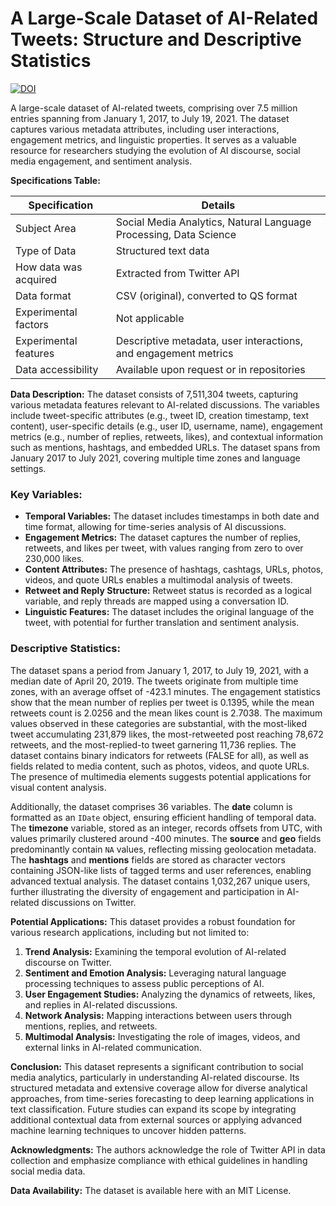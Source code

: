 # A Large-Scale Dataset of AI-Related Tweets: Structure and Descriptive Statistics

[![DOI](https://zenodo.org/badge/926193933.svg)](https://zenodo.org/records/15230836)


A large-scale dataset of AI-related tweets, comprising over 7.5 million entries spanning from January 1, 2017, to July 19, 2021. The dataset captures various metadata attributes, including user interactions, engagement metrics, and linguistic properties. It serves as a valuable resource for researchers studying the evolution of AI discourse, social media engagement, and sentiment analysis. 

**Specifications Table:**

| Specification | Details |
|--------------|---------|
| Subject Area | Social Media Analytics, Natural Language Processing, Data Science |
| Type of Data | Structured text data |
| How data was acquired | Extracted from Twitter API |
| Data format | CSV (original), converted to QS format |
| Experimental factors | Not applicable |
| Experimental features | Descriptive metadata, user interactions, and engagement metrics |
| Data accessibility | Available upon request or in repositories |

**Data Description:**
The dataset consists of 7,511,304 tweets, capturing various metadata features relevant to AI-related discussions. The variables include tweet-specific attributes (e.g., tweet ID, creation timestamp, text content), user-specific details (e.g., user ID, username, name), engagement metrics (e.g., number of replies, retweets, likes), and contextual information such as mentions, hashtags, and embedded URLs. The dataset spans from January 2017 to July 2021, covering multiple time zones and language settings.

### **Key Variables:**
- **Temporal Variables:** The dataset includes timestamps in both date and time format, allowing for time-series analysis of AI discussions.
- **Engagement Metrics:** The dataset captures the number of replies, retweets, and likes per tweet, with values ranging from zero to over 230,000 likes.
- **Content Attributes:** The presence of hashtags, cashtags, URLs, photos, videos, and quote URLs enables a multimodal analysis of tweets.
- **Retweet and Reply Structure:** Retweet status is recorded as a logical variable, and reply threads are mapped using a conversation ID.
- **Linguistic Features:** The dataset includes the original language of the tweet, with potential for further translation and sentiment analysis.

### **Descriptive Statistics:**
The dataset spans a period from January 1, 2017, to July 19, 2021, with a median date of April 20, 2019. The tweets originate from multiple time zones, with an average offset of -423.1 minutes. The engagement statistics show that the mean number of replies per tweet is 0.1395, while the mean retweets count is 2.0256 and the mean likes count is 2.7038. The maximum values observed in these categories are substantial, with the most-liked tweet accumulating 231,879 likes, the most-retweeted post reaching 78,672 retweets, and the most-replied-to tweet garnering 11,736 replies. The dataset contains binary indicators for retweets (FALSE for all), as well as fields related to media content, such as photos, videos, and quote URLs. The presence of multimedia elements suggests potential applications for visual content analysis.

Additionally, the dataset comprises 36 variables. The **date** column is formatted as an `IDate` object, ensuring efficient handling of temporal data. The **timezone** variable, stored as an integer, records offsets from UTC, with values primarily clustered around -400 minutes. The **source** and **geo** fields predominantly contain `NA` values, reflecting missing geolocation metadata. The **hashtags** and **mentions** fields are stored as character vectors containing JSON-like lists of tagged terms and user references, enabling advanced textual analysis. The dataset contains 1,032,267 unique users, further illustrating the diversity of engagement and participation in AI-related discussions on Twitter.

**Potential Applications:**
This dataset provides a robust foundation for various research applications, including but not limited to:
1. **Trend Analysis:** Examining the temporal evolution of AI-related discourse on Twitter.
2. **Sentiment and Emotion Analysis:** Leveraging natural language processing techniques to assess public perceptions of AI.
3. **User Engagement Studies:** Analyzing the dynamics of retweets, likes, and replies in AI-related discussions.
4. **Network Analysis:** Mapping interactions between users through mentions, replies, and retweets.
5. **Multimodal Analysis:** Investigating the role of images, videos, and external links in AI-related communication.

**Conclusion:**
This dataset represents a significant contribution to social media analytics, particularly in understanding AI-related discourse. Its structured metadata and extensive coverage allow for diverse analytical approaches, from time-series forecasting to deep learning applications in text classification. Future studies can expand its scope by integrating additional contextual data from external sources or applying advanced machine learning techniques to uncover hidden patterns.

**Acknowledgments:**
The authors acknowledge the role of Twitter API in data collection and emphasize compliance with ethical guidelines in handling social media data.

**Data Availability:**
The dataset is available here with an MIT License.

